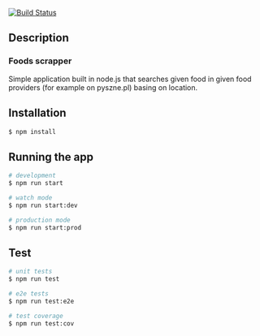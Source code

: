 [![Build Status](https://travis-ci.com/TheUnderScorer/foods-scrapper.svg?branch=master)](https://travis-ci.com/TheUnderScorer/foods-scrapper)

## Description

### Foods scrapper 
Simple application built in node.js that searches given food in given food providers (for example on pyszne.pl) basing on location.

## Installation

```bash
$ npm install
```

## Running the app

```bash
# development
$ npm run start

# watch mode
$ npm run start:dev

# production mode
$ npm run start:prod
```

## Test

```bash
# unit tests
$ npm run test

# e2e tests
$ npm run test:e2e

# test coverage
$ npm run test:cov
```
